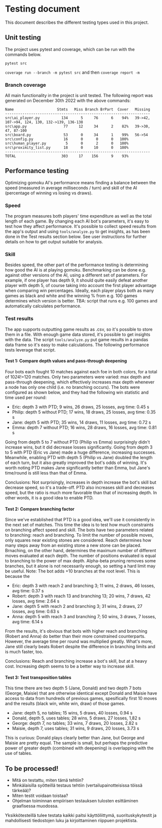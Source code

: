 # Testing document

This document describes the different testing types used in this project.

## Unit testing

The project uses pytest and coverage, which can be run with the commands below.

`pytest src`

`coverage run --branch -m pytest src` and then `coverage report -m`

### Branch coverage

All main functionality in the project is unit tested. The following report was generated on December 30th 2022 with the above commands:
```
Name                    Stmts   Miss Branch BrPart  Cover   Missing
-------------------------------------------------------------------
src\ai_player.py          134      5     76      6    94%   39->42, 107->94, 124, 130, 132->139, 136-138
src\app.py                 77     12     34      2    82%   39->30, 47, 87-100
src\board.py               53      0     34      1    99%   56->54
src\config.py              16      0      0      0   100%
src\human_player.py         5      0      2      0   100%
src\proximity_list.py      18      0     10      0   100%
-------------------------------------------------------------------
TOTAL                     303     17    156      9    93%
```

## Performance testing

Optimizing gomoku AI's performance means finding a balance between the speed (measured in average milliseconds / turn) and skill of the AI (percentage of winning vs losing vs draws).

### Speed

The program measures both players' time expenditure as well as the total length of each game. By changing each AI bot's parameters, it's easy to test how they affect performance. It's possible to collect speed results from the app's output and using `tools/analyze.py` to get insights, as has been done in the Test results section below. See user instructions for further details on how to get output suitable for analysis.

### Skill

Besides speed, the other part of the performance testing is determining how good the AI is at playing gomoku. Benchmarking can be done e.g. against other versions of the AI, using a different set of parameters. For example, if one player has depth 9, it should quite easily defeat another player with depth 5, of course taking into account the first player advantage when comparing win percentages. Ideally, each player plays both as many games as black and white and the winning % from e.g. 100 games determines which version is better. TBA: script that runs e.g. 100 games and automatically calculates performance.

### Test results

The app supports outputting game results as .csv, so it's possible to store them in a file. With enough game data stored, it's possible to get insights with the data. The script `tools/analyze.py` put game results in a pandas data frame so it's easy to make calculations. The following performance tests leverage that script.

#### Test 1: Compare depth values and pass-through deepening

Four bots each fought 10 matches against each foe in both colors, for a total of 10*2*4!=120 matches. Only two parameters were varied: max depth and pass-through deepening, which effectively increases max depth whenever a node has only one child (i.e. no branching occurs). The bots were configured as shown below, and they had the following win statistic and time used per round:

* Eric: depth 3 with PTD; 9 wins, 26 draws, 25 losses, avg time: 0.45 s
* Philip: depth 5 without PTD; 17 wins, 18 draws, 25 losses, avg time: 0.35 s
* Jane: depth 5 with PTD; 35 wins, 14 draws, 11 losses, avg time: 0.72 s
* Emma: depth 7 without PTD; 16 wins, 28 draws, 16 losses, avg time: 0.81 s

Going from depth 5 to 7 without PTD (Philip vs Emma) surprisingly didn't increase wins, but it did decrease losses significantly. Going from depth 3 to 5 with PTD (Eric vs Jane) made a huge difference, increasing successes. Meanwhile, enabling PTD with depth 5 (Philip vs Jane) doubled the length of each turn, but it also greatly improved the bot's odds of winning. It's worth noting PTD makes Jane significantly better than Emma, but Jane's time/round is still less than that of Emma.

Conclusions: Not surprisingly, increases in depth increase the bot's skill but decrease speed, so it's a trade-off. PTD also increases skill and decreases speed, but the ratio is much more favorable than that of increasing depth. In other words, it is a good idea to enable PTD.

#### Test 2: Compare branching factor

Since we've established that PTD is a good idea, we'll use it consistently in the next set of matches. This time the idea is to test how much constraints on branching affect speed and skill. The bots have two parameters related to branching: reach and branching. To limit the number of possible moves, only squares near existing stones are considered. Reach determines how many steps away from an existing stone a new stone can be placed. Brnaching, on the other hand, determines the maximum number of different moves evaluated at each depth. The number of positions evaluated is equal to branching to the power of max depth. Alpha-beta pruning removes some branches, but it alone is not necessarily enough, so setting a hard limit may be useful. Note: The bot adds +10 branches at the root level. This is because the 

* Eric: depth 3 with reach 2 and branching 3; 11 wins, 2 draws, 46 losses, avg time: 0.37 s
* Robert: depth 3 with reach 13 and branching 13; 20 wins, 7 draws, 42 losses, avg time: 2.64 s
* Jane: depth 5 with reach 2 and branching 3; 31 wins, 2 draws, 27 losses, avg time: 0.63 s
* Anna: depth 5 with reach 3 and branching 7; 50 wins, 3 draws, 7 losses, avg time: 6.14 s

From the results, it's obvious that bots with higher reach and branching (Robert and Anna) do better than their more constrained counterparts. However, the average time per round was multiplied greatly. What's more, Jane still clearly beats Robert despite the difference in branching limits and is much faster, too.

Conclusions: Reach and branching increase a bot's skill, but at a heavy cost. Increasing depth seems to be a better way to increase skill.

#### Test 3: Test transposition tables

This time there are two depth 5 (Jane, Donald) and two depth 7 bots (George, Maisie) that are otherwise identical except Donald and Maisie have access to data from hundreds of previous games, spesifically first 10 moves and the results (black win, white win, draw) of those games.

* Jane: depth 5, no tables; 15 wins, 5 draws, 40 losses, 0.94 s
* Donald, depth 5, uses tables; 28 wins, 5 draws, 27 losses, 1,82 s
* George: depth 7, no tables; 33 wins, 7 draws, 20 losses, 2.82 s
* Maisie, depth 7, uses tables; 31 wins, 9 draws, 20 losses, 3.73 s

This is curious: Donald plays clearly better than Jane, but George and Maisie are pretty equal. The sample is small, but perhaps the predictive power of greater depth (combined with deepening) is overlapping with the use of tables.

## To be processed!

* Mitä on testattu, miten tämä tehtiin?
* Minkälaisilla syötteillä testaus tehtiin (vertailupainotteisissa töissä tärkeää)?
* Miten testit voidaan toistaa?
* Ohjelman toiminnan empiirisen testauksen tulosten esittäminen graafisessa muodossa.

Yksikkötesteillä tulee testata kaikki paitsi käyttöliittymä, suorituskykytestit ja mahdollisesti tiedostojen luku ja kirjoittaminen riippuen projektista.
